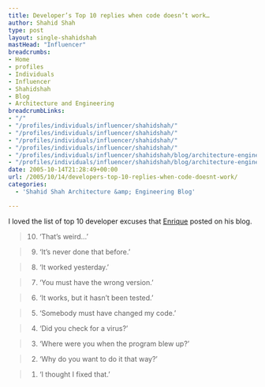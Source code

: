 ```yaml
---
title: Developer’s Top 10 replies when code doesn’t work…
author: Shahid Shah
type: post
layout: single-shahidshah
mastHead: "Influencer"
breadcrumbs:
- Home
- profiles
- Individuals
- Influencer
- Shahidshah
- Blog
- Architecture and Engineering
breadcrumbLinks:
- "/"
- "/profiles/individuals/influencer/shahidshah/"
- "/profiles/individuals/influencer/shahidshah/"
- "/profiles/individuals/influencer/shahidshah/"
- "/profiles/individuals/influencer/shahidshah/"
- "/profiles/individuals/influencer/shahidshah/blog/architecture-engineering/"
- "/profiles/individuals/influencer/shahidshah/blog/architecture-engineering/"
date: 2005-10-14T21:28:49+00:00
url: /2005/10/14/developers-top-10-replies-when-code-doesnt-work/
categories:
  - 'Shahid Shah Architecture &amp; Engineering Blog'

---
```

I loved the list of top 10 developer excuses that [Enrique][1] posted on his blog. 

> 10. &#8216;That&#8217;s weird&#8230;&#8217;
  
> 9. &#8216;It&#8217;s never done that before.&#8217;
  
> 8. &#8216;It worked yesterday.&#8217;
  
> 7. &#8216;You must have the wrong version.&#8217;
  
> 6. &#8216;It works, but it hasn&#8217;t been tested.&#8217;
  
> 5. &#8216;Somebody must have changed my code.&#8217;
  
> 4. &#8216;Did you check for a virus?&#8217;
  
> 3. &#8216;Where were you when the program blew up?&#8217;
  
> 2. &#8216;Why do you want to do it that way?&#8217;
  
> 1. &#8216;I thought I fixed that.&#8217;

 [1]: http://www.cenriqueortiz.com/weblog/General/?permalink=Developers-Top-10-replies-when-code-doesnt-work.html